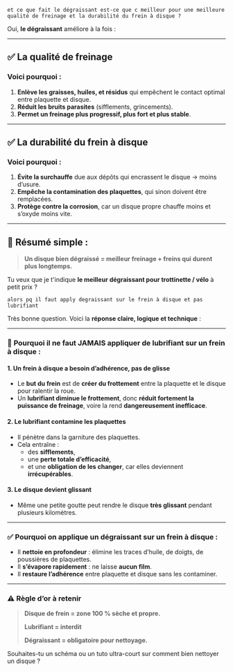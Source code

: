```
et ce que fait le dégraissant est-ce que c meilleur pour une meilleure qualité de freinage et la durabilité du frein à disque ?
```

Oui, **le dégraissant** améliore à la fois :

------

## ✅ **La qualité de freinage**

### Voici pourquoi :

1. **Enlève les graisses, huiles, et résidus** qui empêchent le contact optimal entre plaquette et disque.
2. **Réduit les bruits parasites** (sifflements, grincements).
3. **Permet un freinage plus progressif, plus fort et plus stable**.

------

## ✅ **La durabilité du frein à disque**

### Voici pourquoi :

1. **Évite la surchauffe** due aux dépôts qui encrassent le disque → moins d’usure.
2. **Empêche la contamination des plaquettes**, qui sinon doivent être remplacées.
3. **Protège contre la corrosion**, car un disque propre chauffe moins et s’oxyde moins vite.

------

## 🧼 Résumé simple :

> **Un disque bien dégraissé = meilleur freinage + freins qui durent plus longtemps.**

Tu veux que je t'indique **le meilleur dégraissant pour trottinette / vélo** à petit prix ?

```
alors pq il faut apply degraissant sur le frein à disque et pas lubrifiant 
```

Très bonne question. Voici la **réponse claire, logique et technique** :

------

### 🚫 **Pourquoi il ne faut JAMAIS appliquer de lubrifiant sur un frein à disque :**

#### 1. **Un frein à disque a besoin d’adhérence, pas de glisse**

- Le **but du frein** est de **créer du frottement** entre la plaquette et le disque pour ralentir la roue.
- Un **lubrifiant diminue le frottement**, donc **réduit fortement la puissance de freinage**, voire la rend **dangereusement inefficace**.

#### 2. **Le lubrifiant contamine les plaquettes**

- Il pénètre dans la garniture des plaquettes.
- Cela entraîne :
  - des **sifflements**,
  - une **perte totale d’efficacité**,
  - et une **obligation de les changer**, car elles deviennent **irrécupérables**.

#### 3. **Le disque devient glissant**

- Même une petite goutte peut rendre le disque **très glissant** pendant plusieurs kilomètres.

------

### ✅ Pourquoi on applique un **dégraissant** sur un frein à disque :

- Il **nettoie en profondeur** : élimine les traces d’huile, de doigts, de poussières de plaquettes.
- Il **s’évapore rapidement** : ne laisse **aucun film**.
- Il **restaure l’adhérence** entre plaquette et disque sans les contaminer.

------

### ⚠️ Règle d’or à retenir

> **Disque de frein = zone 100 % sèche et propre.**
>
> **Lubrifiant = interdit**
>
> **Dégraissant = obligatoire pour nettoyage.**

Souhaites-tu un schéma ou un tuto ultra-court sur comment bien nettoyer un disque ?